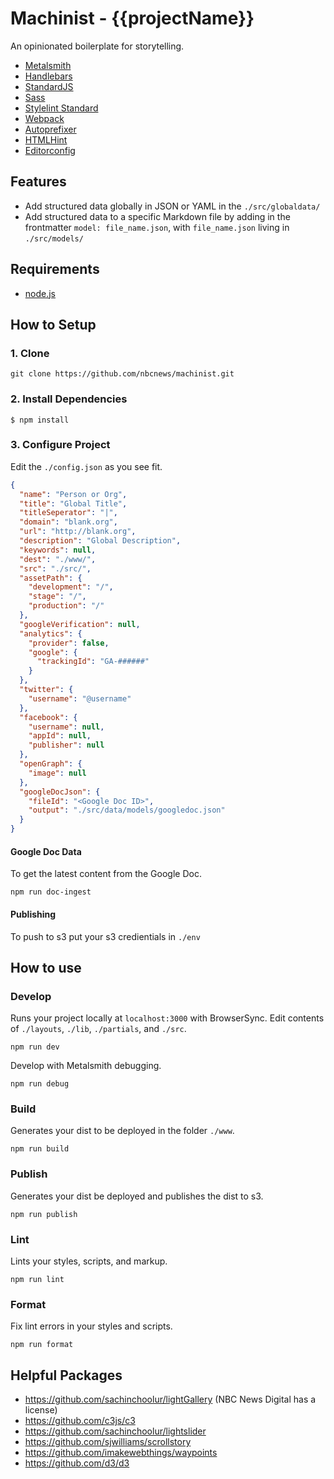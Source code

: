 # Machinist - {{projectName}}

An opinionated boilerplate for storytelling.

- [Metalsmith](http://www.metalsmith.io/)
- [Handlebars](http://handlebarsjs.com/)
- [StandardJS](https://github.com/feross/standard)
- [Sass](https://github.com/sass/sass)
- [Stylelint Standard](https://github.com/stylelint/stylelint-config-standard)
- [Webpack](https://github.com/christophercliff/metalsmith-webpack)
- [Autoprefixer](https://github.com/postcss/autoprefixer)
- [HTMLHint](https://github.com/yaniswang/HTMLHint)
- [Editorconfig](http://editorconfig.org/)

## Features

- Add structured data globally in JSON or YAML in the `./src/globaldata/`
- Add structured data to a specific Markdown file by adding in the frontmatter `model: file_name.json`, with `file_name.json` living in `./src/models/`

## Requirements

- [node.js](https://nodejs.org/en/)

## How to Setup

### 1. Clone

```
git clone https://github.com/nbcnews/machinist.git
```

### 2. Install Dependencies

```
$ npm install
```
### 3. Configure Project

Edit the `./config.json` as you see fit.

```json
{
  "name": "Person or Org",
  "title": "Global Title",
  "titleSeperator": "|",
  "domain": "blank.org",
  "url": "http://blank.org",
  "description": "Global Description",
  "keywords": null,
  "dest": "./www/",
  "src": "./src/",
  "assetPath": {
    "development": "/",
    "stage": "/",
    "production": "/"
  },
  "googleVerification": null,
  "analytics": {
    "provider": false,
    "google": {
      "trackingId": "GA-######"
    }
  },
  "twitter": {
    "username": "@username"
  },
  "facebook": {
    "username": null,
    "appId": null,
    "publisher": null
  },
  "openGraph": {
    "image": null
  },
  "googleDocJson": {
    "fileId": "<Google Doc ID>",
    "output": "./src/data/models/googledoc.json"
  }
}
```

#### Google Doc Data

To get the latest content from the Google Doc.

```
npm run doc-ingest
```

#### Publishing

To push to s3 put your s3 credientials in `./env`

## How to use

### Develop

Runs your project locally at `localhost:3000` with BrowserSync. Edit contents of `./layouts`, `./lib`, `./partials`, and `./src`.

```
npm run dev
```

Develop with Metalsmith debugging.

```
npm run debug
```

 

### Build

Generates your dist to be deployed in the folder `./www`.

```
npm run build
```

### Publish

Generates your dist be deployed and publishes the dist to s3.

```
npm run publish
```

### Lint

Lints your styles, scripts, and markup.

```
npm run lint
```

### Format

Fix lint errors in your styles and scripts.

```
npm run format
```

## Helpful Packages

- https://github.com/sachinchoolur/lightGallery (NBC News Digital has a license)
- https://github.com/c3js/c3
- https://github.com/sachinchoolur/lightslider
- https://github.com/sjwilliams/scrollstory
- https://github.com/imakewebthings/waypoints
- https://github.com/d3/d3
